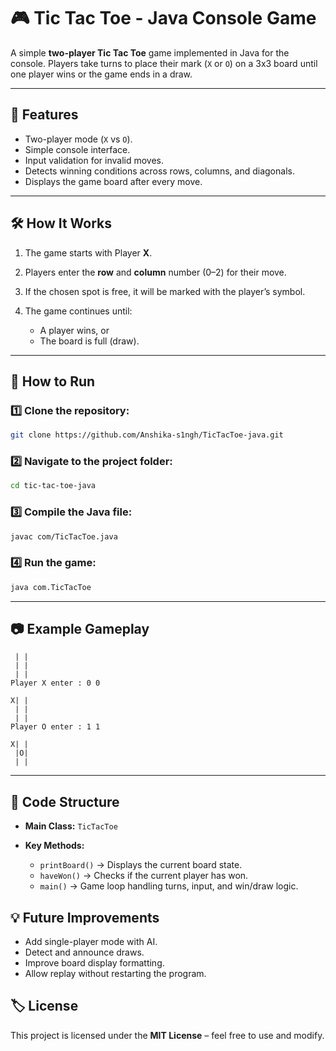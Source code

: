 # 🎮 Tic Tac Toe - Java Console Game

A simple **two-player Tic Tac Toe** game implemented in Java for the console.
Players take turns to place their mark (`X` or `O`) on a 3x3 board until one player wins or the game ends in a draw.

---

## 📌 Features

* Two-player mode (`X` vs `O`).
* Simple console interface.
* Input validation for invalid moves.
* Detects winning conditions across rows, columns, and diagonals.
* Displays the game board after every move.

---

## 🛠 How It Works

1. The game starts with Player **X**.
2. Players enter the **row** and **column** number (0–2) for their move.
3. If the chosen spot is free, it will be marked with the player’s symbol.
4. The game continues until:

   * A player wins, or
   * The board is full (draw).

---

## 🚀 How to Run

### 1️⃣ Clone the repository:

```bash
git clone https://github.com/Anshika-s1ngh/TicTacToe-java.git
```

### 2️⃣ Navigate to the project folder:

```bash
cd tic-tac-toe-java
```

### 3️⃣ Compile the Java file:

```bash
javac com/TicTacToe.java
```

### 4️⃣ Run the game:

```bash
java com.TicTacToe
```

---

## 📷 Example Gameplay

```
 | | 
 | | 
 | | 
Player X enter : 0 0

X| | 
 | | 
 | | 
Player O enter : 1 1

X| | 
 |O| 
 | | 
```

---

## 📄 Code Structure

* **Main Class:** `TicTacToe`
* **Key Methods:**

  * `printBoard()` → Displays the current board state.
  * `haveWon()` → Checks if the current player has won.
  * `main()` → Game loop handling turns, input, and win/draw logic.



## 💡 Future Improvements

* Add single-player mode with AI.
* Detect and announce draws.
* Improve board display formatting.
* Allow replay without restarting the program.



## 🏷 License

This project is licensed under the **MIT License** – feel free to use and modify.

